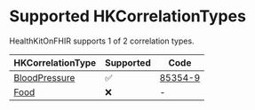 # Supported HKCorrelationTypes

<!--
                  
This source file is part of the HealthKitOnFHIR open source project

SPDX-FileCopyrightText: 2022 Stanford University and the project authors (see CONTRIBUTORS.md)

SPDX-License-Identifier: MIT
             
-->

HealthKitOnFHIR supports 1 of 2 correlation types.

|HKCorrelationType|Supported|Code|
|----|----|----|
|[BloodPressure](https://developer.apple.com/documentation/healthkit/HKCorrelationTypeIdentifierBloodPressure)|✅|[85354-9](http://loinc.org/85354-9)|
|[Food](https://developer.apple.com/documentation/healthkit/HKCorrelationTypeIdentifierFood)|❌|-|
